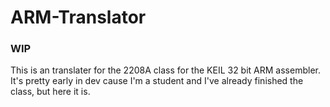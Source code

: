 # ARM-Translator
### WIP
This is an translater for the 2208A class for the KEIL 32 bit ARM assembler.
It's pretty early in dev cause I'm a student and I've already finished the class, but here it is.

